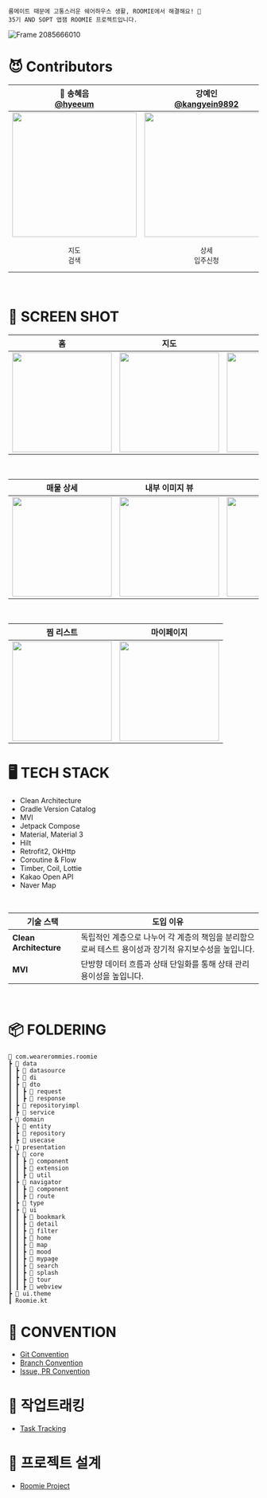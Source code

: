 ```
룸메이트 때문에 고통스러운 쉐어하우스 생활, ROOMIE에서 해결해요! 🏡
35기 AND SOPT 앱잼 ROOMIE 프로젝트입니다.
```
![Frame 2085666010](https://github.com/user-attachments/assets/d44647e1-d667-43a7-b1df-24a2646b0a6f)
</br>

# 😈 Contributors
|👑 송혜음 </br> [@hyeeum](https://github.com/hyeeum) |강예인 </br> [@kangyein9892](https://github.com/kangyein9892)|김수현 </br> [@gitsuhyun](https://github.com/gitsuhyun)|
|:---:|:---:|:---:|
| <img width="250" src="https://github.com/user-attachments/assets/d4ae06cf-ec3b-4914-9736-99cf9feb5455"/> | <img width="250" src="https://github.com/user-attachments/assets/c1ae4917-2836-479b-aa55-84e6f16f9b2a"/> | <img width="250" src="https://github.com/user-attachments/assets/ac272109-81b9-4ad7-85e8-5204ad2f0a95"/> |
| `지도`</br>`검색` |`상세`</br>`입주신청` | `홈`</br>`마이페이지`</br>`찜` |

<br>


# 📸 SCREEN SHOT
| 홈 | 지도 | 필터링 | 검색 |
|:---:|:---:|:---:|:---:|
|<img src = "https://github.com/user-attachments/assets/6e0ae6cf-fe17-4bfc-ac81-9b9222970a00" width ="200">|<img src = "https://github.com/user-attachments/assets/f7ee1c43-1ac6-42f3-a4eb-c5c4172afd80" width ="200">|<img src = "https://github.com/user-attachments/assets/be7792e4-d234-4076-b9f3-8fbffabd1c8a" width ="200">|<img src = "https://github.com/user-attachments/assets/f2d5dead-b8f3-4d58-8c1c-d3608fea074b" width ="200">|
</br>

| 매물 상세 | 내부 이미지 뷰 | 투어 신청 | 분위기별 리스트 |
|:---:|:---:|:---:|:---:|
|<img src = "https://github.com/user-attachments/assets/d634fdc7-6351-4dd3-be4a-db21823b853b" width ="200">|<img src = "https://github.com/user-attachments/assets/b270b3e7-b3d3-4df4-b57b-2e81782fb68f" width ="200">|<img src = "https://github.com/user-attachments/assets/8c060aa5-19d0-46af-8e81-681fd10be958" width ="200">|<img src = "https://github.com/user-attachments/assets/46349b50-71d0-4dde-9a19-d04a1a86a112" width ="200">|
</br>

| 찜 리스트 | 마이페이지 |
|:---:|:---:|
|<img src = "https://github.com/user-attachments/assets/fa1dac23-1951-44ff-9c2e-d3f04577a4bc" width ="200">|<img src = "https://github.com/user-attachments/assets/fbdfbcfc-cbc0-4be9-a94f-85c3ae41df0f" width ="200">|


# 🖥️ TECH STACK
- Clean Architecture
- Gradle Version Catalog
- MVI
- Jetpack Compose
- Material, Material 3
- Hilt
- Retrofit2, OkHttp
- Coroutine & Flow
- Timber, Coil, Lottie
- Kakao Open API
- Naver Map
<br>

| 기술 스택 | 도입 이유 |
| --- | --- |
| **Clean Architecture** | 독립적인 계층으로 나누어 각 계층의 책임을 분리함으로써 테스트 용이성과 장기적 유지보수성을 높입니다. |
| **MVI** | 단방향 데이터 흐름과 상태 단일화를 통해 상태 관리 용이성을 높입니다. |

<br>

# 📦 FOLDERING
```
📂 com.wearerommies.roomie
┣ 📂 data
┃ ┣ 📂 datasource
┃ ┣ 📂 di
┃ ┣ 📂 dto
┃ ┃ ┣ 📂 request
┃ ┃ ┣ 📂 response
┃ ┣ 📂 repositoryimpl
┃ ┣ 📂 service
┣ 📂 domain
┃ ┣ 📂 entity
┃ ┣ 📂 repository
┃ ┣ 📂 usecase
┣ 📂 presentation
┃ ┣ 📂 core
┃ ┃ ┣ 📂 component
┃ ┃ ┣ 📂 extension
┃ ┃ ┣ 📂 util
┃ ┣ 📂 navigator
┃ ┃ ┣ 📂 component
┃ ┃ ┣ 📂 route
┃ ┣ 📂 type
┃ ┣ 📂 ui
┃ ┃ ┣ 📂 bookmark
┃ ┃ ┣ 📂 detail
┃ ┃ ┣ 📂 filter
┃ ┃ ┣ 📂 home
┃ ┃ ┣ 📂 map
┃ ┃ ┣ 📂 mood
┃ ┃ ┣ 📂 mypage
┃ ┃ ┣ 📂 search
┃ ┃ ┣ 📂 splash
┃ ┃ ┣ 📂 tour
┃ ┃ ┣ 📂 webview
┣ 📂 ui.theme
┃ Roomie.kt
```

# 📌 CONVENTION
- [ Git Convention ](https://automatic-protocol-11a.notion.site/Git-16636a29f06280ad8177fffd5a215caf)
- [ Branch Convention ](https://automatic-protocol-11a.notion.site/Branch-16636a29f06280829303ed69b3406b7e)
- [ Issue, PR Convention ](https://automatic-protocol-11a.notion.site/Issue-PR-16636a29f06280d1bfadee4fbeb7ca8c)

# 👣 작업트래킹
- [ Task Tracking ](https://automatic-protocol-11a.notion.site/16536a29f06280a6bc82dc777c025d4a)

# 📝 프로젝트 설계
- [ Roomie Project ](https://www.figma.com/design/kfn7ABB1HSNLcBXWKp48Kp/hhhh?node-id=13-2&t=EEZS8bCZjySETR7U-1)
